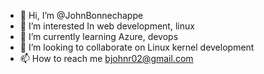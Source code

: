 - 👋 Hi, I’m @JohnBonnechappe
- 👀 I’m interested In web development, linux
- 🌱 I’m currently learning Azure, devops
- 💞️ I’m looking to collaborate on Linux kernel development
- 📫 How to reach me bjohnr02@gmail.com

<!---
JohnBonnechappe/JohnBonnechappe is a ✨ special ✨ repository because its `README.md` (this file) appears on your GitHub profile.
You can click the Preview link to take a look at your changes.
--->

